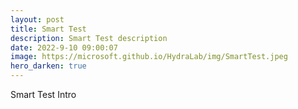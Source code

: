 ```yaml
---
layout: post
title: Smart Test
description: Smart Test description
date: 2022-9-10 09:00:07
image: https://microsoft.github.io/HydraLab/img/SmartTest.jpeg
hero_darken: true
---
```


Smart Test Intro
